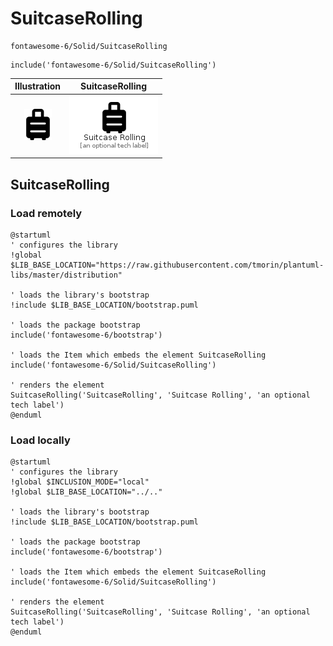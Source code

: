 # SuitcaseRolling


```text
fontawesome-6/Solid/SuitcaseRolling
```

```text
include('fontawesome-6/Solid/SuitcaseRolling')
```



| Illustration | SuitcaseRolling |
| :---: | :---: |
| ![illustration for Illustration](../../fontawesome-6/Solid/SuitcaseRolling.png) | ![illustration for SuitcaseRolling](../../fontawesome-6/Solid/SuitcaseRolling.Local.png) |




## SuitcaseRolling

### Load remotely
```plantuml
@startuml
' configures the library
!global $LIB_BASE_LOCATION="https://raw.githubusercontent.com/tmorin/plantuml-libs/master/distribution"

' loads the library's bootstrap
!include $LIB_BASE_LOCATION/bootstrap.puml

' loads the package bootstrap
include('fontawesome-6/bootstrap')

' loads the Item which embeds the element SuitcaseRolling
include('fontawesome-6/Solid/SuitcaseRolling')

' renders the element
SuitcaseRolling('SuitcaseRolling', 'Suitcase Rolling', 'an optional tech label')
@enduml
```

### Load locally
```plantuml
@startuml
' configures the library
!global $INCLUSION_MODE="local"
!global $LIB_BASE_LOCATION="../.."

' loads the library's bootstrap
!include $LIB_BASE_LOCATION/bootstrap.puml

' loads the package bootstrap
include('fontawesome-6/bootstrap')

' loads the Item which embeds the element SuitcaseRolling
include('fontawesome-6/Solid/SuitcaseRolling')

' renders the element
SuitcaseRolling('SuitcaseRolling', 'Suitcase Rolling', 'an optional tech label')
@enduml
```

